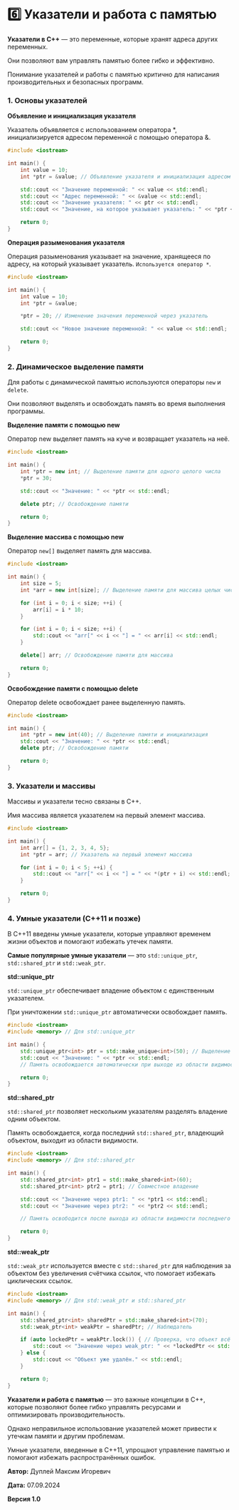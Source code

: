 # 6️⃣ Указатели и работа с памятью

**Указатели в C++** — это переменные, которые хранят адреса других переменных.

Они позволяют вам управлять памятью более гибко и эффективно.

Понимание указателей и работы с памятью критично для написания производительных и безопасных программ.

### 1. Основы указателей

**Объявление и инициализация указателя**

Указатель объявляется с использованием оператора *, инициализируется адресом переменной с помощью оператора &.

```cpp
#include <iostream>

int main() {
    int value = 10;
    int *ptr = &value; // Объявление указателя и инициализация адресом переменной value

    std::cout << "Значение переменной: " << value << std::endl;
    std::cout << "Адрес переменной: " << &value << std::endl;
    std::cout << "Значение указателя: " << ptr << std::endl;
    std::cout << "Значение, на которое указывает указатель: " << *ptr << std::endl;

    return 0;
}
```

**Операция разыменования указателя**

Операция разыменования указывает на значение, хранящееся по адресу, на который указывает указатель. `Используется оператор *`.

```cpp
#include <iostream>

int main() {
    int value = 10;
    int *ptr = &value;

    *ptr = 20; // Изменение значения переменной через указатель

    std::cout << "Новое значение переменной: " << value << std::endl;

    return 0;
}
```

### 2. Динамическое выделение памяти

Для работы с динамической памятью используются операторы `new` и `delete`.

Они позволяют выделять и освобождать память во время выполнения программы.

**Выделение памяти с помощью new**

Оператор new выделяет память на куче и возвращает указатель на неё.

```cpp
#include <iostream>

int main() {
    int *ptr = new int; // Выделение памяти для одного целого числа
    *ptr = 30;

    std::cout << "Значение: " << *ptr << std::endl;

    delete ptr; // Освобождение памяти

    return 0;
}
```

**Выделение массива с помощью new**

Оператор `new[]` выделяет память для массива.

```cpp
#include <iostream>

int main() {
    int size = 5;
    int *arr = new int[size]; // Выделение памяти для массива целых чисел

    for (int i = 0; i < size; ++i) {
        arr[i] = i * 10;
    }

    for (int i = 0; i < size; ++i) {
        std::cout << "arr[" << i << "] = " << arr[i] << std::endl;
    }

    delete[] arr; // Освобождение памяти для массива

    return 0;
}
```

**Освобождение памяти с помощью delete**

Оператор delete освобождает ранее выделенную память.

```cpp
#include <iostream>

int main() {
    int *ptr = new int(40); // Выделение памяти и инициализация
    std::cout << "Значение: " << *ptr << std::endl;
    delete ptr; // Освобождение памяти

    return 0;
}
```

### 3. Указатели и массивы

Массивы и указатели тесно связаны в C++.

Имя массива является указателем на первый элемент массива.

```cpp
#include <iostream>

int main() {
    int arr[] = {1, 2, 3, 4, 5};
    int *ptr = arr; // Указатель на первый элемент массива

    for (int i = 0; i < 5; ++i) {
        std::cout << "arr[" << i << "] = " << *(ptr + i) << std::endl;
    }

    return 0;
}
```

### 4. Умные указатели (C++11 и позже)

В C++11 введены умные указатели, которые управляют временем жизни объектов и помогают избежать утечек памяти.

**Самые популярные умные указатели** — это `std::unique_ptr`, `std::shared_ptr` и `std::weak_ptr`.

**std::unique_ptr**

`std::unique_ptr` обеспечивает владение объектом с единственным указателем.

При уничтожении `std::unique_ptr` автоматически освобождает память.

```cpp
#include <iostream>
#include <memory> // Для std::unique_ptr

int main() {
    std::unique_ptr<int> ptr = std::make_unique<int>(50); // Выделение и инициализация памяти
    std::cout << "Значение: " << *ptr << std::endl;
    // Память освобождается автоматически при выходе из области видимости

    return 0;
}
```

**std::shared_ptr**

`std::shared_ptr` позволяет нескольким указателям разделять владение одним объектом.

Память освобождается, когда последний `std::shared_ptr`, владеющий объектом, выходит из области видимости.

```cpp
#include <iostream>
#include <memory> // Для std::shared_ptr

int main() {
    std::shared_ptr<int> ptr1 = std::make_shared<int>(60);
    std::shared_ptr<int> ptr2 = ptr1; // Совместное владение

    std::cout << "Значение через ptr1: " << *ptr1 << std::endl;
    std::cout << "Значение через ptr2: " << *ptr2 << std::endl;

    // Память освободится после выхода из области видимости последнего shared_ptr

    return 0;
}
```

**std::weak_ptr**

`std::weak_ptr` используется вместе с `std::shared_ptr` для наблюдения за объектом без увеличения счётчика ссылок, что помогает избежать циклических ссылок.

```cpp
#include <iostream>
#include <memory> // Для std::weak_ptr и std::shared_ptr

int main() {
    std::shared_ptr<int> sharedPtr = std::make_shared<int>(70);
    std::weak_ptr<int> weakPtr = sharedPtr; // Наблюдатель

    if (auto lockedPtr = weakPtr.lock()) { // Проверка, что объект всё ещё существует
        std::cout << "Значение через weak_ptr: " << *lockedPtr << std::endl;
    } else {
        std::cout << "Объект уже удалён." << std::endl;
    }

    return 0;
}
```

**Указатели и работа с памятью** — это важные концепции в C++, которые позволяют более гибко управлять ресурсами и оптимизировать производительность.

Однако неправильное использование указателей может привести к утечкам памяти и другим проблемам.

Умные указатели, введенные в C++11, упрощают управление памятью и помогают избежать распространённых ошибок.


**Автор:** Дуплей Максим Игоревич

**Дата:** 07.09.2024

**Версия 1.0**